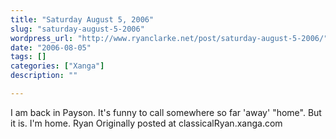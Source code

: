 ```yaml
---
title: "Saturday August 5, 2006"
slug: "saturday-august-5-2006"
wordpress_url: "http://www.ryanclarke.net/post/saturday-august-5-2006/"
date: "2006-08-05"
tags: []
categories: ["Xanga"]
description: ""

---
```


I am back in Payson. It's funny to call somewhere so far 'away' "home". But it is.
I'm home.
Ryan
Originally posted at classicalRyan.xanga.com
